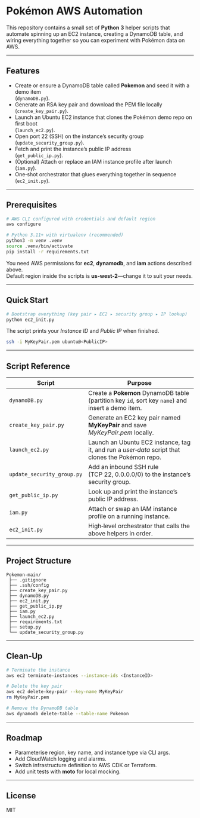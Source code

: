 # Pokémon AWS Automation

This repository contains a small set of **Python 3** helper scripts that automate spinning up an EC2 instance, creating a DynamoDB table, and wiring everything together so you can experiment with Pokémon data on AWS.

---

## Features

- Create or ensure a DynamoDB table called **Pokemon** and seed it with a demo item  
  (`dynamoDB.py`).
- Generate an RSA key pair and download the PEM file locally  
  (`create_key_pair.py`).
- Launch an Ubuntu EC2 instance that clones the Pokémon demo repo on first boot  
  (`launch_ec2.py`).
- Open port 22 (SSH) on the instance’s security group  
  (`update_security_group.py`).
- Fetch and print the instance’s public IP address  
  (`get_public_ip.py`).
- (Optional) Attach or replace an IAM instance profile after launch  
  (`iam.py`).
- One‑shot orchestrator that glues everything together in sequence  
  (`ec2_init.py`).

---

## Prerequisites

```bash
# AWS CLI configured with credentials and default region
aws configure

# Python 3.11+ with virtualenv (recommended)
python3 -m venv .venv
source .venv/bin/activate
pip install -r requirements.txt
```

You need AWS permissions for **ec2**, **dynamodb**, and **iam** actions described above.  
Default region inside the scripts is **us‑west‑2**—change it to suit your needs.

---

## Quick Start

```bash
# Bootstrap everything (key pair ▸ EC2 ▸ security group ▸ IP lookup)
python ec2_init.py
```

The script prints your *Instance ID* and *Public IP* when finished.

```bash
ssh -i MyKeyPair.pem ubuntu@<PublicIP>
```

---

## Script Reference

| Script                     | Purpose                                                                                                 |
|----------------------------|---------------------------------------------------------------------------------------------------------|
| `dynamoDB.py`              | Create a **Pokemon** DynamoDB table (partition key `id`, sort key `name`) and insert a demo item.       |
| `create_key_pair.py`       | Generate an EC2 key pair named **MyKeyPair** and save *MyKeyPair.pem* locally.                          |
| `launch_ec2.py`            | Launch an Ubuntu EC2 instance, tag it, and run a *user‑data* script that clones the Pokémon repo.       |
| `update_security_group.py` | Add an inbound SSH rule (TCP 22, 0.0.0.0/0) to the instance’s security group.                           |
| `get_public_ip.py`         | Look up and print the instance’s public IP address.                                                     |
| `iam.py`                   | Attach or swap an IAM instance profile on a running instance.                                          |
| `ec2_init.py`              | High‑level orchestrator that calls the above helpers in order.                                          |

---

## Project Structure

```
Pokemon-main/
 ├── .gitignore
 ├── .ssh/config
 ├── create_key_pair.py
 ├── dynamoDB.py
 ├── ec2_init.py
 ├── get_public_ip.py
 ├── iam.py
 ├── launch_ec2.py
 ├── requirements.txt
 ├── setup.py
 └── update_security_group.py
```

---

## Clean‑Up

```bash
# Terminate the instance
aws ec2 terminate-instances --instance-ids <InstanceID>

# Delete the key pair
aws ec2 delete-key-pair --key-name MyKeyPair
rm MyKeyPair.pem

# Remove the DynamoDB table
aws dynamodb delete-table --table-name Pokemon
```

---

## Roadmap

- Parameterise region, key name, and instance type via CLI args.
- Add CloudWatch logging and alarms.
- Switch infrastructure definition to AWS CDK or Terraform.
- Add unit tests with **moto** for local mocking.

---

## License

MIT
